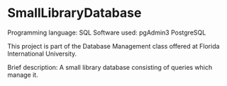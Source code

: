 # SmallLibraryDatabase

Programming language: SQL
Software used: pgAdmin3 PostgreSQL

This project is part of the Database Management class offered at Florida International University.

Brief description:
A small library database consisting of queries which manage it.
